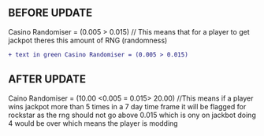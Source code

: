 ## BEFORE UPDATE
Casino Randomiser = (0.005 > 0.015) // This means that for a player to get jackpot theres this amount of RNG (randomness)

```diff
+ text in green Casino Randomiser = (0.005 > 0.015)
```

## AFTER UPDATE
Caino Randomiser = (10.00 <0.005 = 0.015> 20.00) //This means if a player wins jackpot more than 5 times in a 7 day time frame it will be flagged for rockstar as the rng should not go above 0.015 which is ony on jackbot doing 4 would be over which means the player is modding 
